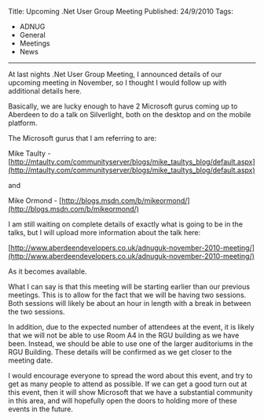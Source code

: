 Title: Upcoming .Net User Group Meeting
Published: 24/9/2010
Tags:
- ADNUG
- General
- Meetings
- News
---

At last nights .Net User Group Meeting, I announced details of our upcoming meeting in November, so I thought I would follow up with additional details here.

Basically, we are lucky enough to have 2 Microsoft gurus coming up to Aberdeen to do a talk on Silverlight, both on the desktop and on the mobile platform.

The Microsoft gurus that I am referring to are:

Mike Taulty - [http://mtaulty.com/communityserver/blogs/mike_taultys_blog/default.aspx](http://mtaulty.com/communityserver/blogs/mike_taultys_blog/default.aspx)

and

Mike Ormond - [http://blogs.msdn.com/b/mikeormond/](http://blogs.msdn.com/b/mikeormond/)

I am still waiting on complete details of exactly what is going to be in the talks, but I will upload more information about the talk here:

[http://www.aberdeendevelopers.co.uk/adnuguk-november-2010-meeting/](http://www.aberdeendevelopers.co.uk/adnuguk-november-2010-meeting/)

As it becomes available.

What I can say is that this meeting will be starting earlier than our previous meetings. This is to allow for the fact that we will be having two sessions. Both sessions will likely be about an hour in length with a break in between the two sessions.

In addition, due to the expected number of attendees at the event, it is likely that we will not be able to use Room A4 in the RGU building as we have been. Instead, we should be able to use one of the larger auditoriums in the RGU Building. These details will be confirmed as we get closer to the meeting date.

I would encourage everyone to spread the word about this event, and try to get as many people to attend as possible. If we can get a good turn out at this event, then it will show Microsoft that we have a substantial community in this area, and will hopefully open the doors to holding more of these events in the future.

